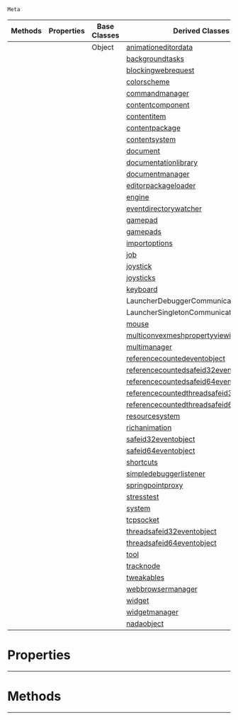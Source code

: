  `Meta`

|Methods|Properties|Base Classes|Derived Classes|
|---|---|---|---|
| | |Object|[animationeditordata](https://github.com/ZilchEngine/ZilchDocs/blob/master/code_reference/class_reference/animationeditordata.markdown)|
| | | |[backgroundtasks](https://github.com/ZilchEngine/ZilchDocs/blob/master/code_reference/class_reference/backgroundtasks.markdown)|
| | | |[blockingwebrequest](https://github.com/ZilchEngine/ZilchDocs/blob/master/code_reference/class_reference/blockingwebrequest.markdown)|
| | | |[colorscheme](https://github.com/ZilchEngine/ZilchDocs/blob/master/code_reference/class_reference/colorscheme.markdown)|
| | | |[commandmanager](https://github.com/ZilchEngine/ZilchDocs/blob/master/code_reference/class_reference/commandmanager.markdown)|
| | | |[contentcomponent](https://github.com/ZilchEngine/ZilchDocs/blob/master/code_reference/class_reference/contentcomponent.markdown)|
| | | |[contentitem](https://github.com/ZilchEngine/ZilchDocs/blob/master/code_reference/class_reference/contentitem.markdown)|
| | | |[contentpackage](https://github.com/ZilchEngine/ZilchDocs/blob/master/code_reference/class_reference/contentpackage.markdown)|
| | | |[contentsystem](https://github.com/ZilchEngine/ZilchDocs/blob/master/code_reference/class_reference/contentsystem.markdown)|
| | | |[document](https://github.com/ZilchEngine/ZilchDocs/blob/master/code_reference/class_reference/document.markdown)|
| | | |[documentationlibrary](https://github.com/ZilchEngine/ZilchDocs/blob/master/code_reference/class_reference/documentationlibrary.markdown)|
| | | |[documentmanager](https://github.com/ZilchEngine/ZilchDocs/blob/master/code_reference/class_reference/documentmanager.markdown)|
| | | |[editorpackageloader](https://github.com/ZilchEngine/ZilchDocs/blob/master/code_reference/class_reference/editorpackageloader.markdown)|
| | | |[engine](https://github.com/ZilchEngine/ZilchDocs/blob/master/code_reference/class_reference/engine.markdown)|
| | | |[eventdirectorywatcher](https://github.com/ZilchEngine/ZilchDocs/blob/master/code_reference/class_reference/eventdirectorywatcher.markdown)|
| | | |[gamepad](https://github.com/ZilchEngine/ZilchDocs/blob/master/code_reference/class_reference/gamepad.markdown)|
| | | |[gamepads](https://github.com/ZilchEngine/ZilchDocs/blob/master/code_reference/class_reference/gamepads.markdown)|
| | | |[importoptions](https://github.com/ZilchEngine/ZilchDocs/blob/master/code_reference/class_reference/importoptions.markdown)|
| | | |[job](https://github.com/ZilchEngine/ZilchDocs/blob/master/code_reference/class_reference/job.markdown)|
| | | |[joystick](https://github.com/ZilchEngine/ZilchDocs/blob/master/code_reference/class_reference/joystick.markdown)|
| | | |[joysticks](https://github.com/ZilchEngine/ZilchDocs/blob/master/code_reference/class_reference/joysticks.markdown)|
| | | |[keyboard](https://github.com/ZilchEngine/ZilchDocs/blob/master/code_reference/class_reference/keyboard.markdown)|
| | | |LauncherDebuggerCommunication|
| | | |LauncherSingletonCommunication|
| | | |[mouse](https://github.com/ZilchEngine/ZilchDocs/blob/master/code_reference/class_reference/mouse.markdown)|
| | | |[multiconvexmeshpropertyviewinfo](https://github.com/ZilchEngine/ZilchDocs/blob/master/code_reference/class_reference/multiconvexmeshpropertyviewinfo.markdown)|
| | | |[multimanager](https://github.com/ZilchEngine/ZilchDocs/blob/master/code_reference/class_reference/multimanager.markdown)|
| | | |[referencecountedeventobject](https://github.com/ZilchEngine/ZilchDocs/blob/master/code_reference/class_reference/referencecountedeventobject.markdown)|
| | | |[referencecountedsafeid32eventobject](https://github.com/ZilchEngine/ZilchDocs/blob/master/code_reference/class_reference/referencecountedsafeid32eventobject.markdown)|
| | | |[referencecountedsafeid64eventobject](https://github.com/ZilchEngine/ZilchDocs/blob/master/code_reference/class_reference/referencecountedsafeid64eventobject.markdown)|
| | | |[referencecountedthreadsafeid32eventobject](https://github.com/ZilchEngine/ZilchDocs/blob/master/code_reference/class_reference/referencecountedthreadsafeid32eventobject.markdown)|
| | | |[referencecountedthreadsafeid64eventobject](https://github.com/ZilchEngine/ZilchDocs/blob/master/code_reference/class_reference/referencecountedthreadsafeid64eventobject.markdown)|
| | | |[resourcesystem](https://github.com/ZilchEngine/ZilchDocs/blob/master/code_reference/class_reference/resourcesystem.markdown)|
| | | |[richanimation](https://github.com/ZilchEngine/ZilchDocs/blob/master/code_reference/class_reference/richanimation.markdown)|
| | | |[safeid32eventobject](https://github.com/ZilchEngine/ZilchDocs/blob/master/code_reference/class_reference/safeid32eventobject.markdown)|
| | | |[safeid64eventobject](https://github.com/ZilchEngine/ZilchDocs/blob/master/code_reference/class_reference/safeid64eventobject.markdown)|
| | | |[shortcuts](https://github.com/ZilchEngine/ZilchDocs/blob/master/code_reference/class_reference/shortcuts.markdown)|
| | | |[simpledebuggerlistener](https://github.com/ZilchEngine/ZilchDocs/blob/master/code_reference/class_reference/simpledebuggerlistener.markdown)|
| | | |[springpointproxy](https://github.com/ZilchEngine/ZilchDocs/blob/master/code_reference/class_reference/springpointproxy.markdown)|
| | | |[stresstest](https://github.com/ZilchEngine/ZilchDocs/blob/master/code_reference/class_reference/stresstest.markdown)|
| | | |[system](https://github.com/ZilchEngine/ZilchDocs/blob/master/code_reference/class_reference/system.markdown)|
| | | |[tcpsocket](https://github.com/ZilchEngine/ZilchDocs/blob/master/code_reference/class_reference/tcpsocket.markdown)|
| | | |[threadsafeid32eventobject](https://github.com/ZilchEngine/ZilchDocs/blob/master/code_reference/class_reference/threadsafeid32eventobject.markdown)|
| | | |[threadsafeid64eventobject](https://github.com/ZilchEngine/ZilchDocs/blob/master/code_reference/class_reference/threadsafeid64eventobject.markdown)|
| | | |[tool](https://github.com/ZilchEngine/ZilchDocs/blob/master/code_reference/class_reference/tool.markdown)|
| | | |[tracknode](https://github.com/ZilchEngine/ZilchDocs/blob/master/code_reference/class_reference/tracknode.markdown)|
| | | |[tweakables](https://github.com/ZilchEngine/ZilchDocs/blob/master/code_reference/class_reference/tweakables.markdown)|
| | | |[webbrowsermanager](https://github.com/ZilchEngine/ZilchDocs/blob/master/code_reference/class_reference/webbrowsermanager.markdown)|
| | | |[widget](https://github.com/ZilchEngine/ZilchDocs/blob/master/code_reference/class_reference/widget.markdown)|
| | | |[widgetmanager](https://github.com/ZilchEngine/ZilchDocs/blob/master/code_reference/class_reference/widgetmanager.markdown)|
| | | |[nadaobject](https://github.com/ZilchEngine/ZilchDocs/blob/master/code_reference/class_reference/nadaobject.markdown)|


 #  Properties


---  
 #  Methods


---  
 

 